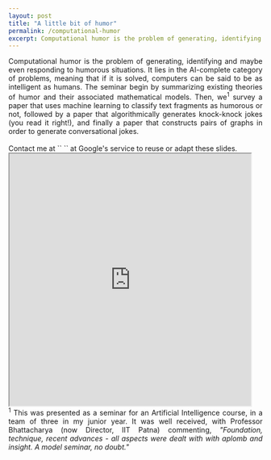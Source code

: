 ```yaml
---
layout: post
title: "A little bit of humor"
permalink: /computational-humor
excerpt: Computational humor is the problem of generating, identifying and  even responding to humorous situations. It lies in the AI-complete category of problems, meaning that if it is solved, computers can be said to be as intelligent as humans.<br/>
---
```


<div align="justify">Computational humor is the problem of generating, identifying and maybe even responding to humorous situations. It lies in the AI-complete category of problems, meaning that if it is solved, computers can be said to be as intelligent as humans.
The seminar begin by summarizing existing theories of humor and their associated mathematical models. Then, we<sup>1</sup> survey a paper that uses machine learning to classify text fragments as humorous or not, followed by a paper that algorithmically generates knock-knock jokes (you read it right!), and finally a paper that constructs pairs of graphs in order to generate conversational jokes.</div>
<br/>
Contact me at ``<my first name> <my initials (hint: middle initial S)>`` at Google's service to reuse or adapt these slides.

<iframe src="https://drive.google.com/file/d/0ByQtLx_3RS9-b1ZMOTAwYkU1Z3M/preview" width="95%" height="500"></iframe>

<br/>
<div align="justify"><sup>1</sup> This was presented as a seminar for an Artificial Intelligence course, in a team of three in my junior year. It was well received, with Professor Bhattacharya (now Director, IIT Patna) commenting, <i>"Foundation, technique, recent advances - all aspects were dealt with with aplomb and insight. A model seminar, no doubt."</i></div>
